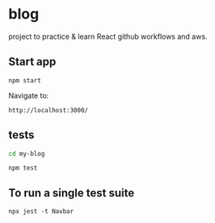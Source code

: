 # blog

project to practice & learn React github workflows and aws.


## Start app

```
npm start
```

Navigate to:

```
http://localhost:3000/
```


## tests

```bash
cd my-blog

```

```
npm test

```

## To run a single test suite

```
npx jest -t Navbar
```

